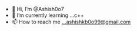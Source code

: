 - 👋 Hi, I’m @Ashish0o7
- 🌱 I’m currently learning ...c++
- 📫 How to reach me ...ashishkb0o99@gmail.com

<!---
Ashish0o7/Ashish0o7 is a ✨ special ✨ repository because its `README.md` (this file) appears on your GitHub profile.
You can click the Preview link to take a look at your changes.
--->
